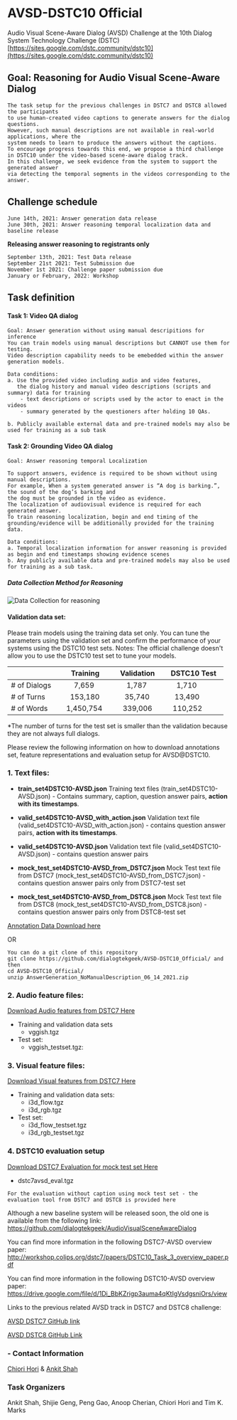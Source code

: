 # AVSD-DSTC10 Official
  Audio Visual Scene-Aware Dialog (AVSD) Challenge at the 10th Dialog System Technology Challenge (DSTC)
  [https://sites.google.com/dstc.community/dstc10](https://sites.google.com/dstc.community/dstc10)

## Goal: Reasoning for Audio Visual Scene-Aware Dialog

    The task setup for the previous challenges in DSTC7 and DSTC8 allowed the participants 
    to use human-created video captions to generate answers for the dialog questions. 
    However, such manual descriptions are not available in real-world applications, where the 
    system needs to learn to produce the answers without the captions. 
    To encourage progress towards this end, we propose a third challenge
    in DSTC10 under the video-based scene-aware dialog track. 
    In this challenge, we seek evidence from the system to support the generated answer 
    via detecting the temporal segments in the videos corresponding to the answer.
    
## Challenge schedule

    June 14th, 2021: Answer generation data release
    June 30th, 2021: Answer reasoning temporal localization data and baseline release
   **Releasing answer reasoning to registrants only**
  
    September 13th, 2021: Test Data release
    September 21st 2021: Test Submission due
    November 1st 2021: Challenge paper submission due
    January or February, 2022: Workshop

## Task definition
#### Task 1: Video QA dialog
    Goal: Answer generation without using manual descripitions for inference
    You can train models using manual descriptions but CANNOT use them for testing. 
    Video description capability needs to be emebedded within the answer generation models.
    
    Data conditions:
    a. Use the provided video including audio and video features, 
       the dialog history and manual video descriptions (scripts and summary) data for training
        - text descriptions or scripts used by the actor to enact in the videos
        - summary generated by the questioners after holding 10 QAs.

    b. Publicly available external data and pre-trained models may also be used for training as a sub task

#### Task 2: Grounding Video QA dialog
    Goal: Answer reasoning temporal Localization 

    To support answers, evidence is required to be shown without using manual descriptions. 
    For example, When a system generated answer is “A dog is barking.”, the sound of the dog’s barking and
    the dog must be grounded in the video as evidence.
    The localization of audiovisual evidence is required for each generated answer.
    To train reasoning localization, begin and end timing of the grounding/evidence will be additionally provided for the training data.

    Data conditions:
    a. Temporal localization information for answer reasoning is provided as begin and end timestamps showing evidence scenes
    b. Any publicly available data and pre-trained models may also be used for training as a sub task.
 
##### Data Collection Method for Reasoning
![Data Collection for reasoning](https://github.com/dialogtekgeek/AVSD-DSTC10_Official/blob/main/InstructionforReasoning.png)

#### Validation data set:

Please train models using the training data set only.
You can tune the parameters using the validation set and confirm the performance of your systems using the DSTC10 test sets.
Notes: The official challenge doesn't allow you to use the DSTC10 test set to tune your models.

|               |    Training    |  Validation   |   DSTC10 Test  |
| ------------- | -------------- | ------------- | ------------- |
| # of Dialogs  |       7,659    |      1,787    |      1,710    |   
| # of Turns    |     153,180    |     35,740    |     13,490    |
| # of Words    |   1,450,754    |    339,006    |    110,252    |

*The number of turns for the test set is smaller than the validation
because they are not always full dialogs.

Please review the following information on how to download annotations set, feature representations and evaluation setup for AVSD@DSTC10.

### 1. Text files:

* **train_set4DSTC10-AVSD.json**
  Training text files (train_set4DSTC10-AVSD.json) - Contains summary, caption, question answer pairs, **action with its timestamps**. 
   
* **valid_set4DSTC10-AVSD_with_action.json**
  Validation text file (valid_set4DSTC10-AVSD_with_action.json) - contains question answer pairs, **action with its timestamps**.
 
* **valid_set4DSTC10-AVSD.json**
  Validation text file (valid_set4DSTC10-AVSD.json) - contains question answer pairs 
 
* **mock_test_set4DSTC10-AVSD_from_DSTC7.json**
  Mock Test text file from DSTC7 (mock_test_set4DSTC10-AVSD_from_DSTC7.json) - contains question answer pairs only from DSTC7-test set

* **mock_test_set4DSTC10-AVSD_from_DSTC8.json**
  Mock Test text file from DSTC8 (mock_test_set4DSTC10-AVSD_from_DSTC8.json) - contains question answer pairs only from DSTC8-test set
  
[Annotation Data Download here](https://github.com/dialogtekgeek/AVSD-DSTC10_Official/blob/main/AnswerGeneration_NoManualDescription_06_14_2021.zip) 

OR

```
You can do a git clone of this repository
git clone https://github.com/dialogtekgeek/AVSD-DSTC10_Official/ and then 
cd AVSD-DSTC10_Official/
unzip AnswerGeneration_NoManualDescription_06_14_2021.zip
```

### 2. Audio feature files:

[Download Audio features from DSTC7 Here](https://drive.google.com/drive/folders/12Ri617jeV1XfMjcDQf5camyRXGrVW5u3?usp=sharing)

* Training and validation data sets  
   * vggish.tgz 
* Test set:
   * vggish_testset.tgz: 

### 3. Visual feature files:

[Download Visual features from DSTC7 Here](https://drive.google.com/drive/folders/12R7OtjcXAgxZiFi2fOSG8miFiqi0ewL2?usp=sharing)

- Training and validation data sets:   
  - i3d_flow.tgz 
  - i3d_rgb.tgz
- Test set:
  - i3d_flow_testset.tgz
  - i3d_rgb_testset.tgz

### 4. DSTC10 evaluation setup

[Download DSTC7 Evaluation for mock test set Here](https://drive.google.com/file/d/19Jmm4HNXSwcg-sL7jktlCalakPCIhnxm/view?usp=sharing )

- dstc7avsd_eval.tgz

```
For the evaluation without caption using mock test set - the evaluation tool from DSTC7 and DSTC8 is provided here
```

Although a new baseline system will be released soon, the old one is available from the following link:
https://github.com/dialogtekgeek/AudioVisualSceneAwareDialog

You can find more information in the following DSTC7-AVSD overview paper:
http://workshop.colips.org/dstc7/papers/DSTC10_Task_3_overview_paper.pdf

You can find more information in the following DSTC10-AVSD overview paper:
https://drive.google.com/file/d/1Di_BbKZrigp3auma4qKtIgVsdgsniOrs/view

Links to the previous related AVSD track in DSTC7 and DSTC8 challenge: 

[AVSD DSTC7 GitHub link](https://github.com/hudaAlamri/DSTC7-Audio-Visual-Scene-Aware-Dialog-AVSD-Challenge)

[AVSD DSTC8 GitHub Link](https://github.com/dialogtekgeek/DSTC8-AVSD_official)


### - Contact Information
[Chiori Hori](mailto:chori@merl.com) & [Ankit Shah](mailto:aps1@andrew.cmu.edu)

### Task Organizers

Ankit Shah, Shijie Geng, Peng Gao, Anoop Cherian, Chiori Hori and Tim K. Marks
